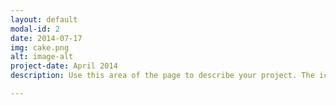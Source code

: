 ```yaml
---
layout: default
modal-id: 2
date: 2014-07-17
img: cake.png
alt: image-alt
project-date: April 2014
description: Use this area of the page to describe your project. The icon above is part of a free icon set by <a href="https://sellfy.com/p/8Q9P/jV3VZ/">Flat Icons</a>. On their website, you can download their free set with 16 icons, or you can purchase the entire set with 146 icons for only $12!

---
```

